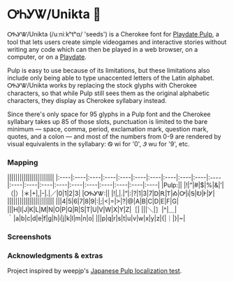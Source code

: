 # ᎤᏂᎩᏔ/Unikta 🌱

ᎤᏂᎩᏔ/Unikta (\/uːniːkʰtʰɑ/ 'seeds') is a Cherokee font for [Playdate Pulp](https://play.date/pulp/), a tool that lets users create simple videogames and interactive stories without writing any code which can then be played in a web browser, on a computer, or on a [Playdate](https://play.date).

Pulp is easy to use because of its limitations, but these limitations also include only being able to type unaccented letters of the Latin alphabet. ᎤᏂᎩᏔ/Unikta works by replacing the stock glyphs with Cherokee characters, so that while Pulp still sees them as the original alphabetic characters, they display as Cherokee syllabary instead.

Since there's only space for 95 glyphs in a Pulp font and the Cherokee syllabary takes up 85 of those slots, punctuation is limited to the bare minimum — space, comma, period, exclamation mark, question mark, quotes, and a colon — and most of the numbers from 0-9 are rendered by visual equivalents in the syllabary: Ꮻ wi for '0', Ꮽ wu for '9', etc.


### Mapping
|||||||||||||||||||||||
|:----|:----|:----|:----|:----|:----|:----|:----|:----|:----|:----|:----|:----|:----|:----|:----|:----|:----|:----|:----|:----|
|Pulp:|| |!|“|#|$|%|&|’|（|）|＊|+|,|-|.|／|0|1|2|3|
|ᎤᏂᎩᏔ:|| |!|,|.|“|:|?|1|3|7|Ꭰ|Ꭱ|Ꭲ|Ꭳ|Ꭴ|Ꭵ|Ꭶ|Ꭷ|Ꭸ|Ꭹ|
|||||||||||||||||||||||
|||4|5|6|7|8|9|:|;|<|=|>|?|@|A|B|C|D|E|F|G|
|||H|I|J|K|L|M|N|O|P|Q|R|S|T|U|V|W|X|Y|Z|［|
|||＼|］|^|＿|｀|a|b|c|d|e|f|g|h|i|j|k|l|m|n|o|
|||p|q|r|s|t|u|v|w|x|y|z|{|｜|}|~|


### Screenshots

### Acknowledgments & extras

Project inspired by weepjp's [Japanese Pulp localization test](https://github.com/weepjp/Playdate-Pulp-Sample-jp).
